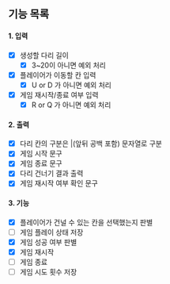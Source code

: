 ## 기능 목록

#### 1. 입력
- [x] 생성할 다리 길이
  - [x] 3~20이 아니면 예외 처리
- [x] 플레이어가 이동할 칸 입력
  - [x] U or D 가 아니면 예외 처리
- [x] 게임 재시작/종료 여부 입력
  - [x] R or Q 가 아니면 예외 처리

#### 2. 출력
- [x] 다리 칸의 구분은 |(앞뒤 공백 포함) 문자열로 구분
- [x] 게임 시작 문구
- [x] 게임 종료 문구
- [x] 다리 건너기 결과 출력
- [x] 게임 재시작 여부 확인 문구

#### 3. 기능
- [x] 플레이어가 건널 수 있는 칸을 선택했는지 판별
- [ ] 게임 플레이 상태 저장
- [x] 게임 성공 여부 판별
- [x] 게임 재시작
- [ ] 게임 종료
- [ ] 게임 시도 횟수 저장